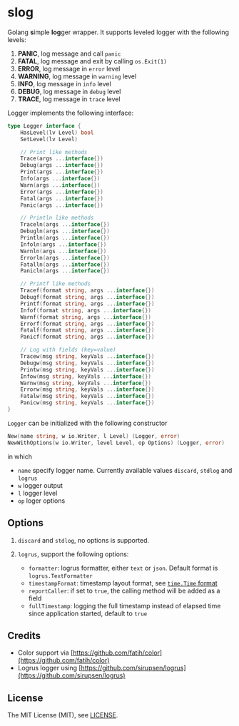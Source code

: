 # slog
Golang **s**imple **log**ger wrapper. It supports leveled logger with the following levels:

1. **PANIC**, log message and call `panic`
2. **FATAL**, log message and exit by calling `os.Exit(1)`
3. **ERROR**, log message in `error` level
4. **WARNING**, log message in `warning` level
5. **INFO**, log message in `info` level
6. **DEBUG**, log message in `debug` level
7. **TRACE**, log message in `trace` level

Logger implements the following interface:

```go
type Logger interface {
    HasLevel(lv Level) bool
    SetLevel(lv Level)

    // Print like methods
    Trace(args ...interface{})
    Debug(args ...interface{})
    Print(args ...interface{})
    Info(args ...interface{})
    Warn(args ...interface{})
    Error(args ...interface{})
    Fatal(args ...interface{})
    Panic(args ...interface{})

    // Println like methods
    Traceln(args ...interface{})
    Debugln(args ...interface{})
    Println(args ...interface{})
    Infoln(args ...interface{})
    Warnln(args ...interface{})
    Errorln(args ...interface{})
    Fatalln(args ...interface{})
    Panicln(args ...interface{})

    // Printf like methods
    Tracef(format string, args ...interface{})
    Debugf(format string, args ...interface{})
    Printf(format string, args ...interface{})
    Infof(format string, args ...interface{})
    Warnf(format string, args ...interface{})
    Errorf(format string, args ...interface{})
    Fatalf(format string, args ...interface{})
    Panicf(format string, args ...interface{})

    // Log with fields (key=value)
    Tracew(msg string, keyVals ...interface{})
    Debugw(msg string, keyVals ...interface{})
    Printw(msg string, keyVals ...interface{})
    Infow(msg string, keyVals ...interface{})
    Warnw(msg string, keyVals ...interface{})
    Errorw(msg string, keyVals ...interface{})
    Fatalw(msg string, keyVals ...interface{})
    Panicw(msg string, keyVals ...interface{})
}
```

`Logger` can be initialized with the following constructor

```go
New(name string, w io.Writer, l Level) (Logger, error)
NewWithOptions(w io.Writer, level Level, op Options) (Logger, error)
```

in which

- `name` specify logger name. Currently available values `discard`, `stdlog` and `logrus`
- `w` logger output
- `l` logger level
- `op` loger options

## Options

1. `discard` and `stdlog`, no options is supported.
2. `logrus`, support the following options:

    - `formatter`: logrus formatter, either `text` or `json`. Default format is `logrus.TextFormatter`
    - `timestampFormat`: timestamp layout format, see [`time.Time` format](https://pkg.go.dev/time#pkg-constants)
    - `reportCaller`: if set to `true`, the calling method will be added as a field
    - `fullTimestamp`: logging the full timestamp instead of elapsed time since application started, default to `true`

## Credits

- Color support via [https://github.com/fatih/color](https://github.com/fatih/color)
- Logrus logger using [https://github.com/sirupsen/logrus](https://github.com/sirupsen/logrus)

## License

The MIT License (MIT), see [LICENSE](LICENSE).
